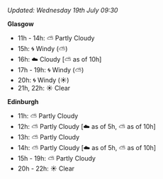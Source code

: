 *Updated: Wednesday 19th July 09:30*

**Glasgow**

* 11h - 14h: :partly_sunny: Partly Cloudy
* 15h: :cyclone: Windy (:partly_sunny:)
* 16h: :cloud: Cloudy [:partly_sunny: as of 10h]
* 17h - 19h: :cyclone: Windy (:partly_sunny:)
* 20h: :cyclone: Windy (:sunny:)
* 21h, 22h: :sunny: Clear

**Edinburgh**

* 11h: :partly_sunny: Partly Cloudy
* 12h: :partly_sunny: Partly Cloudy [:cloud: as of 5h, :partly_sunny: as of 10h]
* 13h: :partly_sunny: Partly Cloudy
* 14h: :partly_sunny: Partly Cloudy [:cloud: as of 5h, :partly_sunny: as of 10h]
* 15h - 19h: :partly_sunny: Partly Cloudy
* 20h - 22h: :sunny: Clear
